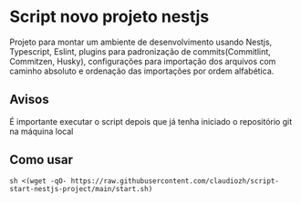 # Script novo projeto nestjs
Projeto para montar um ambiente de 
desenvolvimento usando Nestjs, Typescript, Eslint, 
plugins para padronização de commits(Commitlint, Commitzen, Husky), configurações para importação dos arquivos com caminho absoluto e ordenação das importações por ordem alfabética.

## Avisos

É importante executar o script depois que já tenha iniciado o repositório git na máquina local

## Como usar

```
sh <(wget -qO- https://raw.githubusercontent.com/claudiozh/script-start-nestjs-project/main/start.sh)
```
